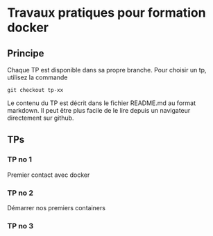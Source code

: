 # Travaux pratiques pour formation docker

## Principe
Chaque TP est disponible dans sa propre branche.
Pour choisir un tp, utilisez la commande
```
git checkout tp-xx
```

Le contenu du TP est décrit dans le fichier README.md au format markdown.
Il peut être plus facile de le lire depuis un navigateur directement sur github.


## TPs

### TP no 1
Premier contact avec docker

### TP no 2
Démarrer nos premiers containers

### TP no 3


